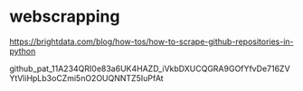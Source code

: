 # webscrapping
https://brightdata.com/blog/how-tos/how-to-scrape-github-repositories-in-python



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
